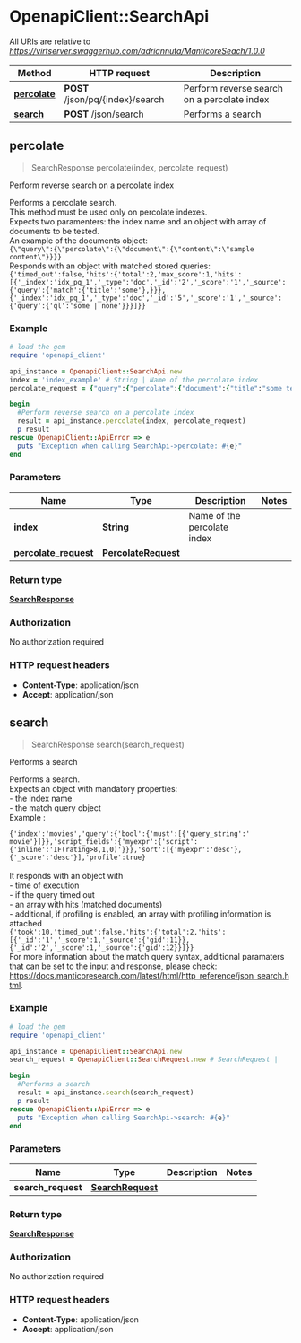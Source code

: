 # OpenapiClient::SearchApi

All URIs are relative to *https://virtserver.swaggerhub.com/adriannuta/ManticoreSeach/1.0.0*

Method | HTTP request | Description
------------- | ------------- | -------------
[**percolate**](SearchApi.md#percolate) | **POST** /json/pq/{index}/search | Perform reverse search on a percolate index
[**search**](SearchApi.md#search) | **POST** /json/search | Performs a search



## percolate

> SearchResponse percolate(index, percolate_request)

Perform reverse search on a percolate index

Performs a percolate search. <br/> This method must be used only on percolate indexes. <br/>  Expects two paramenters: the index name and an object with array of documents to be tested. <br/>  An example of the documents object: <br/>  ```{\"query\":{\"percolate\":{\"document\":{\"content\":\"sample content\"}}}}``` <br/>  Responds with an object with matched stored queries: <br/> ``` {'timed_out':false,'hits':{'total':2,'max_score':1,'hits':[{'_index':'idx_pq_1','_type':'doc','_id':'2','_score':'1','_source':{'query':{'match':{'title':'some'},}}},{'_index':'idx_pq_1','_type':'doc','_id':'5','_score':'1','_source':{'query':{'ql':'some | none'}}}]}} ``` 

### Example

```ruby
# load the gem
require 'openapi_client'

api_instance = OpenapiClient::SearchApi.new
index = 'index_example' # String | Name of the percolate index
percolate_request = {"query":{"percolate":{"document":{"title":"some text to match"}}}} # PercolateRequest | 

begin
  #Perform reverse search on a percolate index
  result = api_instance.percolate(index, percolate_request)
  p result
rescue OpenapiClient::ApiError => e
  puts "Exception when calling SearchApi->percolate: #{e}"
end
```

### Parameters


Name | Type | Description  | Notes
------------- | ------------- | ------------- | -------------
 **index** | **String**| Name of the percolate index | 
 **percolate_request** | [**PercolateRequest**](PercolateRequest.md)|  | 

### Return type

[**SearchResponse**](SearchResponse.md)

### Authorization

No authorization required

### HTTP request headers

- **Content-Type**: application/json
- **Accept**: application/json


## search

> SearchResponse search(search_request)

Performs a search

Performs a search. <br/> Expects an object with mandatory properties: <br/> - the index name <br/> - the match query object <br/>  Example : <br/> <code> {'index':'movies','query':{'bool':{'must':[{'query_string':' movie'}]}},'script_fields':{'myexpr':{'script':{'inline':'IF(rating>8,1,0)'}}},'sort':[{'myexpr':'desc'},{'_score':'desc'}],'profile':true} </code> <br/>  It responds with an object with <br/> - time of execution <br/> - if the query timed out <br/> - an array with hits (matched documents) <br/> - additional, if profiling is enabled, an array with profiling information is attached <br/>   ```{'took':10,'timed_out':false,'hits':{'total':2,'hits':[{'_id':'1','_score':1,'_source':{'gid':11}},{'_id':'2','_score':1,'_source':{'gid':12}}]}}``` <br/>  For more information about the match query syntax, additional paramaters that can be set to the input and response, please check: https://docs.manticoresearch.com/latest/html/http_reference/json_search.html. 

### Example

```ruby
# load the gem
require 'openapi_client'

api_instance = OpenapiClient::SearchApi.new
search_request = OpenapiClient::SearchRequest.new # SearchRequest | 

begin
  #Performs a search
  result = api_instance.search(search_request)
  p result
rescue OpenapiClient::ApiError => e
  puts "Exception when calling SearchApi->search: #{e}"
end
```

### Parameters


Name | Type | Description  | Notes
------------- | ------------- | ------------- | -------------
 **search_request** | [**SearchRequest**](SearchRequest.md)|  | 

### Return type

[**SearchResponse**](SearchResponse.md)

### Authorization

No authorization required

### HTTP request headers

- **Content-Type**: application/json
- **Accept**: application/json

